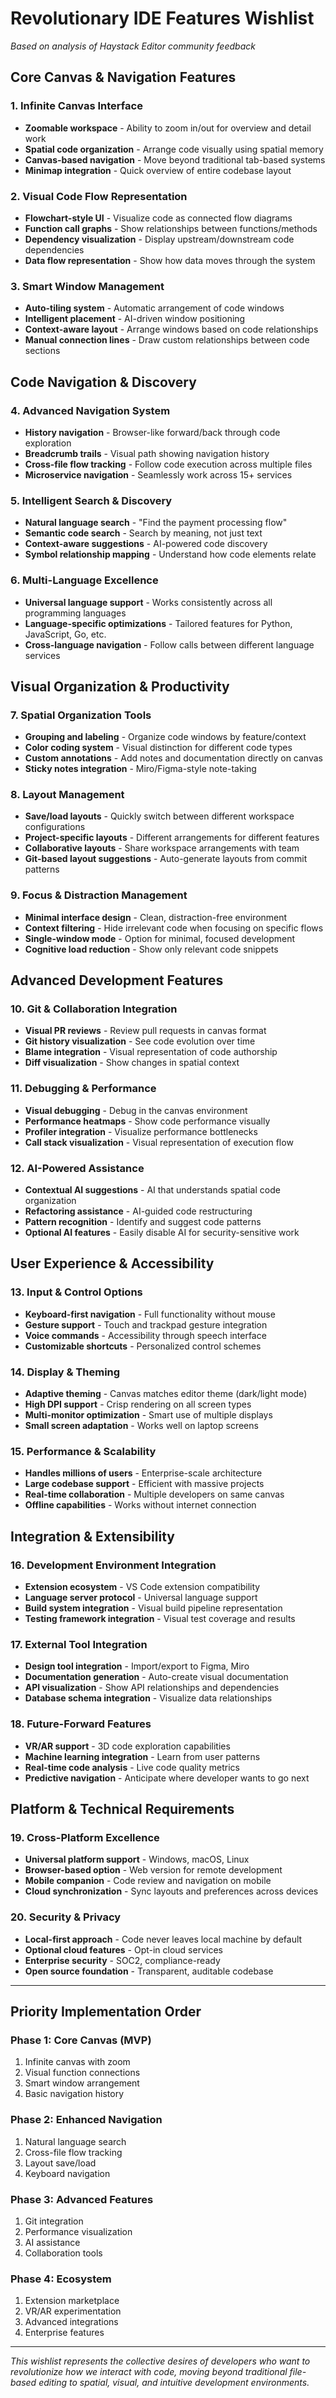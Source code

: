 # Revolutionary IDE Features Wishlist

_Based on analysis of Haystack Editor community feedback_

## Core Canvas & Navigation Features

### 1. **Infinite Canvas Interface**

- **Zoomable workspace** - Ability to zoom in/out for overview and detail work
- **Spatial code organization** - Arrange code visually using spatial memory
- **Canvas-based navigation** - Move beyond traditional tab-based systems
- **Minimap integration** - Quick overview of entire codebase layout

### 2. **Visual Code Flow Representation**

- **Flowchart-style UI** - Visualize code as connected flow diagrams
- **Function call graphs** - Show relationships between functions/methods
- **Dependency visualization** - Display upstream/downstream code dependencies
- **Data flow representation** - Show how data moves through the system

### 3. **Smart Window Management**

- **Auto-tiling system** - Automatic arrangement of code windows
- **Intelligent placement** - AI-driven window positioning
- **Context-aware layout** - Arrange windows based on code relationships
- **Manual connection lines** - Draw custom relationships between code sections

## Code Navigation & Discovery

### 4. **Advanced Navigation System**

- **History navigation** - Browser-like forward/back through code exploration
- **Breadcrumb trails** - Visual path showing navigation history
- **Cross-file flow tracking** - Follow code execution across multiple files
- **Microservice navigation** - Seamlessly work across 15+ services

### 5. **Intelligent Search & Discovery**

- **Natural language search** - "Find the payment processing flow"
- **Semantic code search** - Search by meaning, not just text
- **Context-aware suggestions** - AI-powered code discovery
- **Symbol relationship mapping** - Understand how code elements relate

### 6. **Multi-Language Excellence**

- **Universal language support** - Works consistently across all programming languages
- **Language-specific optimizations** - Tailored features for Python, JavaScript, Go, etc.
- **Cross-language navigation** - Follow calls between different language services

## Visual Organization & Productivity

### 7. **Spatial Organization Tools**

- **Grouping and labeling** - Organize code windows by feature/context
- **Color coding system** - Visual distinction for different code types
- **Custom annotations** - Add notes and documentation directly on canvas
- **Sticky notes integration** - Miro/Figma-style note-taking

### 8. **Layout Management**

- **Save/load layouts** - Quickly switch between different workspace configurations
- **Project-specific layouts** - Different arrangements for different features
- **Collaborative layouts** - Share workspace arrangements with team
- **Git-based layout suggestions** - Auto-generate layouts from commit patterns

### 9. **Focus & Distraction Management**

- **Minimal interface design** - Clean, distraction-free environment
- **Context filtering** - Hide irrelevant code when focusing on specific flows
- **Single-window mode** - Option for minimal, focused development
- **Cognitive load reduction** - Show only relevant code snippets

## Advanced Development Features

### 10. **Git & Collaboration Integration**

- **Visual PR reviews** - Review pull requests in canvas format
- **Git history visualization** - See code evolution over time
- **Blame integration** - Visual representation of code authorship
- **Diff visualization** - Show changes in spatial context

### 11. **Debugging & Performance**

- **Visual debugging** - Debug in the canvas environment
- **Performance heatmaps** - Show code performance visually
- **Profiler integration** - Visualize performance bottlenecks
- **Call stack visualization** - Visual representation of execution flow

### 12. **AI-Powered Assistance**

- **Contextual AI suggestions** - AI that understands spatial code organization
- **Refactoring assistance** - AI-guided code restructuring
- **Pattern recognition** - Identify and suggest code patterns
- **Optional AI features** - Easily disable AI for security-sensitive work

## User Experience & Accessibility

### 13. **Input & Control Options**

- **Keyboard-first navigation** - Full functionality without mouse
- **Gesture support** - Touch and trackpad gesture integration
- **Voice commands** - Accessibility through speech interface
- **Customizable shortcuts** - Personalized control schemes

### 14. **Display & Theming**

- **Adaptive theming** - Canvas matches editor theme (dark/light mode)
- **High DPI support** - Crisp rendering on all screen types
- **Multi-monitor optimization** - Smart use of multiple displays
- **Small screen adaptation** - Works well on laptop screens

### 15. **Performance & Scalability**

- **Handles millions of users** - Enterprise-scale architecture
- **Large codebase support** - Efficient with massive projects
- **Real-time collaboration** - Multiple developers on same canvas
- **Offline capabilities** - Works without internet connection

## Integration & Extensibility

### 16. **Development Environment Integration**

- **Extension ecosystem** - VS Code extension compatibility
- **Language server protocol** - Universal language support
- **Build system integration** - Visual build pipeline representation
- **Testing framework integration** - Visual test coverage and results

### 17. **External Tool Integration**

- **Design tool integration** - Import/export to Figma, Miro
- **Documentation generation** - Auto-create visual documentation
- **API visualization** - Show API relationships and dependencies
- **Database schema integration** - Visualize data relationships

### 18. **Future-Forward Features**

- **VR/AR support** - 3D code exploration capabilities
- **Machine learning integration** - Learn from user patterns
- **Real-time code analysis** - Live code quality metrics
- **Predictive navigation** - Anticipate where developer wants to go next

## Platform & Technical Requirements

### 19. **Cross-Platform Excellence**

- **Universal platform support** - Windows, macOS, Linux
- **Browser-based option** - Web version for remote development
- **Mobile companion** - Code review and navigation on mobile
- **Cloud synchronization** - Sync layouts and preferences across devices

### 20. **Security & Privacy**

- **Local-first approach** - Code never leaves local machine by default
- **Optional cloud features** - Opt-in cloud services
- **Enterprise security** - SOC2, compliance-ready
- **Open source foundation** - Transparent, auditable codebase

---

## Priority Implementation Order

### Phase 1: Core Canvas (MVP)

1. Infinite canvas with zoom
2. Visual function connections
3. Smart window arrangement
4. Basic navigation history

### Phase 2: Enhanced Navigation

1. Natural language search
2. Cross-file flow tracking
3. Layout save/load
4. Keyboard navigation

### Phase 3: Advanced Features

1. Git integration
2. Performance visualization
3. AI assistance
4. Collaboration tools

### Phase 4: Ecosystem

1. Extension marketplace
2. VR/AR experimentation
3. Advanced integrations
4. Enterprise features

---

_This wishlist represents the collective desires of developers who want to revolutionize how we interact with code, moving beyond traditional file-based editing to spatial, visual, and intuitive development environments._

